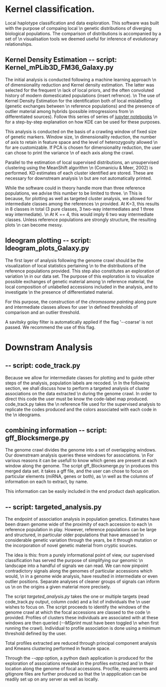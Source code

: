 # Kernel classification.

Local haplotype classification and data exploration. This software was built with the purpose of compaing local \n
genetic distributions of diverging biological populations. The comparison of distributions is accompanied by a set of \n
visualisation tools we deemed useful for inference of evolutionary relationships.

## Kernel Density Estimation -- script: Kernel_mPLib3D_FM36_Galaxy.py

The initial analysis is conducted following a machine learning approach \n
of dimensionality reduction and Kernel density estimation. The latter was selected for the frequent \n
lack of local priors, and the often convoluted history of modern domesticated populations (insert refrence). \n
The use of Kernel Density Estimation for the identification both of local mislabelling (genetic exchanges between \n
reference populations) and the presence of outlier material among hybrids (possible introgressions from  \n
differentiated sources). Follow this series of series of [jupyter notebooks](https://github.com/Joaos3092/Genetic-data-analysis) \n
for a step-by-step explanation on how KDE can be used for these purposes.

This analysis is conducted on the basis of a crawling window of fixed size of genetic markers. Window size, \n
dimensionality reduction, the number of axis to retain in feature space and the level of heterozygosity allowed \n
for are customizable. If PCA is chosen for dimensionality reduction, the user can chose to print the variance \n
of each axis along the crawl.

Parallel to the estimation of local supervised distributions, an unsupervised clustering using the MeanShift algorithm \n
(Comaniciu & Meer, 2002) is performed. KD estimates of each cluster identified are stored. These are necessary for downstream analysis \n
but are not automatically printed.

While the software could in theory handle more than three reference populations, we advise this number to be limited to three. \n
This is because, for plotting as well as targeted cluster analysis, we allowed for intermediate classes among the references \n
provided. At K=3, this results in 8 classes in total (3 pure classes, 3 two-way intermediates and 1 three way intermediate). \n
At K == 4, this would imply 6 two way intermediate classes. Unless reference populations are strongly structure, the resulting plots \n
can become messy.


## Ideogram plotting -- script: Ideogram_plots_Galaxy.py

The first layer of analysis following the genome crawl should be the visualization of local statistics pertaining \n
to the distributions of the reference populations provided. This step also constitutes an exploration of variation \n
in our data set. The purpose of this exploration is to visualize possible exchanges of genetic material among \n
reference material, the local composition of unlabelled accessions included in the analysis, and to investigate \n
the presence of differentiated material.

For this purpose, the construction of the _chromosome painting_ along pure and intermediate classes allows for user \n
defined thresholds of comparison and an outlier threshold.

A savitsky golay filter is automatically applied if the flag '--coarse' is not passed. We recommend the use of this flag.

# Downstram Analysis

## -- script: code_track.py

Because we allow for intermediate classes for plotting and to guide other steps of the analysis, population labels are recoded. \n
In the following section, we shall discuss how to perform a targeted analysis of cluster associations on the data extracted \n
during the genome crawl. In order to direct this code the user must be know the code-label map produced. code_track.py takes the \n
reference file used for the supervised analysis to replicate the codes produced and the colors associated with each code in the \n
ideograms.

## combining information -- script: gff_Blocksmerge.py

The genome crawl divides the genome into a set of overlapping windows. Our downstream analysis queries these windows for associations. \n
For various reasons it can be usefull to know which genes are present at each window along the genome. The script gff_Blocksmerge.py \n
produces this merged data set. it takes a gff file, and the user can chose to focus on particular elements (miRNA, genes or both), as \n
well as the columns of information on each to extract, by name.

This information can be easily included in the end product dash application.

## -- script: targeted_analysis.py

The endpoint of association analysis in population genetics. Estimates have been drawn genome wide of the proximity of each accession to each \n
reference population in play. However, reference populations can be large and structured, in particular older populations that have amassed \n
considerable genetic variation through the years, be it through mutation or the incorporation of novel genetic material from cryptic sources.

The idea is this: from a purely informational point of view, our supervised classification has served the purpose of simplifying our genomic \n
landscape into a handful of signals we can read. We can now pinpoint contradictory signals along the genomes of particular accessions which would, \n
in a genome wide analysis, have resulted in intermediate or even outlier positions. Separate analyses of cleaner groups of signals can inform us \n
on the origins a given material more precisely.

The script *targeted_analysis.py* takes the one or multiple targets (read code_track.py output, column _code_) and a list of individuals the \n
user wishes to focus on. The script proceeds to identify the windows of the genome crawl at which the focal accessions are classed to the code \n
provided. Profiles of clusters these individuals are associated with at these windows are then queried (_--MSprint_ must have been toggled \n
when first running the crawl). Individual to profile association is done using a minimum threshold defined by the user. 

Total profiles extracted are reduced through principal component analysis and Kmeans clustering performed in feature space.

Through the *--app* option, a python dash application is produced for the exploration of associations revealed in the profiles extracted and \n
their location along the genome of focal accessions. Procfile, requirements and gitignore files are further produced so that the \n
appplication can be readily set up on any server as well as locally.
